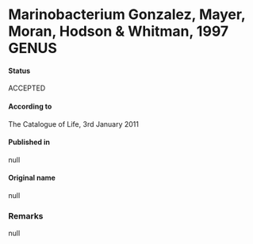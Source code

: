 # Marinobacterium Gonzalez, Mayer, Moran, Hodson & Whitman, 1997 GENUS

#### Status
ACCEPTED

#### According to
The Catalogue of Life, 3rd January 2011

#### Published in
null

#### Original name
null

### Remarks
null